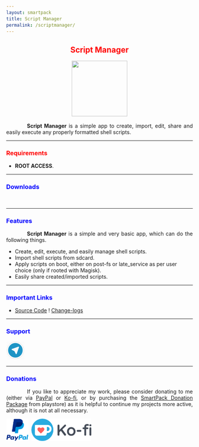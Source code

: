 ```yaml
---
layout: smartpack
title: Script Manager
permalink: /scriptmanager/
---
```


<style>
    tab1 { padding-left: 4em; }
</style>

<h2 style="color: red; text-align: center">Script Manager</h2>

<p style="text-align: center"><img src="https://github.com/SmartPack/ScriptManager/blob/master/app/src/main/res/mipmap-xxxhdpi/ic_launcher.png?raw=true" alt="" width="150" height="150" /></p>

<p style="text-align: justify"><tab1><strong>Script Manager</strong> is a simple app to create, import, edit, share and easily execute any properly formatted shell scripts.</tab1></p>

<hr>

<h3 style="color: red">Requirements</h3>

* <strong>ROOT ACCESS</strong>.

<hr>

<h3 style="color: blue">Downloads</h3>

<p><a href="https://github.com/SmartPack/ScriptManager/blob/master/release/com.smartpack.scriptmanager.apk?raw=true" target="_blank"><img src="https://i.ibb.co/q0mdc4Z/get-it-on-github.png" alt="" height="60" /></a></p>

<hr>

<h3 style="color: blue">Features</h3>

<p style="text-align: justify"><tab1><strong>Script Manager</strong> is a simple and very basic app, which can do the following things.</tab1></p>

* Create, edit, execute, and easily manage shell scripts.
* Import shell scripts from sdcard.
* Apply scripts on boot, either on post-fs or late_service as per user choice (only if rooted with Magisk).
* Easily share created/imported scripts.

<hr>

<h3 style="color: blue">Important Links</h3>

* <a href="https://github.com/SmartPack/ScriptManager/" target="_blank">Source Code</a> ! <a href="https://raw.githubusercontent.com/SmartPack/ScriptManager/master/change-logs.md" target="_blank">Change-logs</a>

<hr>

<h3 style="color: blue">Support</h3>

<a href="https://t.me/smartpack_kmanager" target="_blank"><img src="https://github.com/SmartPack/SmartPack.github.io/blob/master/asset/pic006.png?raw=true" alt="" width="50" height="50" /></a>

<hr>

<h3 style="color: blue">Donations</h3>

<p style="text-align: justify"><tab1>If you like to appreciate my work, please consider donating to me (either via <a href="https://www.paypal.me/menacherry" target="_blank">PayPal</a> or <a href="https://ko-fi.com/sunilpaulmathew" target="_blank">Ko-fi</a>, or by purchasing the <a href="https://play.google.com/store/apps/details?id=com.smartpack.donate" target="_blank">SmartPack Donation Package</a> from playstore) as it is helpful to continue my projects more active, although it is not at all necessary.</tab1></p>

<p><a href="https://www.paypal.me/menacherry" target="_blank"><img src="https://github.com/SmartPack/SmartPack.github.io/blob/master/asset/pic005.png?raw=true" alt="" height="60" /></a> <a href="https://play.google.com/store/apps/details?id=com.smartpack.donate" target="_blank"><img src="https://play.google.com/intl/en_us/badges/images/generic/en-play-badge.png" alt="" height="60" /></a> <a href="https://ko-fi.com/sunilpaulmathew" target="_blank"><img src="https://github.com/SmartPack/SmartPack.github.io/blob/master/asset/pic010.png?raw=true" alt="" height="60" /></a></p>
